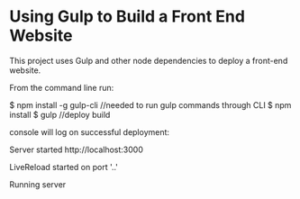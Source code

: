 # Using Gulp to Build a Front End Website

This project uses Gulp and other node dependencies to deploy a front-end website.

From the command line run:

$ npm install -g gulp-cli //needed to run gulp commands through CLI
$ npm install
$ gulp //deploy build

console will log on successful deployment:

Server started http://localhost:3000

LiveReload started on port '..'

Running server
